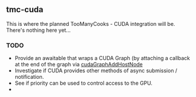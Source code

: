 ## tmc-cuda
This is where the planned TooManyCooks - CUDA integration will be. There's nothing here yet...

### TODO
- Provide an awaitable that wraps a CUDA Graph (by attaching a callback at the end of the graph via [cudaGraphAddHostNode](https://docs.nvidia.com/cuda/cuda-runtime-api/group__CUDART__GRAPH.html#group__CUDART__GRAPH_1g30e16d2715f09683f0aa8ac2b870cf71)
- Investigate if CUDA provides other methods of async submission / notification.
- See if priority can be used to control access to the GPU.
- 
